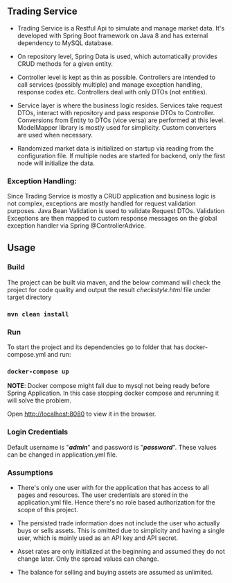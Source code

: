 **Trading Service**
-
- Trading Service is a Restful Api to simulate and manage market data.
It's developed with Spring Boot framework on Java 8 and has external dependency 
to MySQL database.

- On repository level, Spring Data is used, which automatically provides CRUD methods
for a given entity.

- Controller level is kept as thin as possible. Controllers are intended to call services
(possibly multiple) and manage exception handling, response codes etc. 
Controllers deal with only DTOs (not entities).

- Service layer is where the business logic resides. 
Services take request DTOs, interact with repository and pass response DTOs to Controller.
Conversions from Entity to DTOs (vice versa) are performed at this level. 
ModelMapper library is mostly used for simplicity. Custom converters are used when necessary.

- Randomized market data is initialized on startup via reading from the configuration file.
If multiple nodes are started for backend, only the first node will initialize the data.

### Exception Handling:
Since Trading Service is mostly a CRUD application and business logic is not complex,
exceptions are mostly handled for request validation purposes.
Java Bean Validation is used to validate Request DTOs.
Validation Exceptions are then mapped to custom response messages on the global exception
handler via Spring @ControllerAdvice.

## Usage

### Build
The project can be built via maven, and the below command will check the project for code quality
and output the result _checkstyle.html_ file under target directory
### `mvn clean install`

### Run
To start the project and its dependencies go to folder that has docker-compose.yml and run:

### `docker-compose up`

**NOTE**: Docker compose might fail due to mysql not being ready before Spring Application.
In this case stopping docker compose and rerunning it will solve the problem.

Open [http://localhost:8080](http://localhost:8080) to view it in the browser.

### Login Credentials
Default username is "**_admin_**" and password is "**_password_**". 
These values can be changed in application.yml file.

### Assumptions

- There's only one user with for the application that has access to all pages and resources.
The user credentials are stored in the application.yml file. 
Hence there's no role based authorization for the scope of this project.

- The persisted trade information does not include the user who actually buys or sells assets.
This is omitted due to simplicity and having a single user, 
which is mainly used as an API key and API secret.

- Asset rates are only initialized at the beginning and assumed they do not change later.
Only the spread values can change.

- The balance for selling and buying assets are assumed as unlimited.